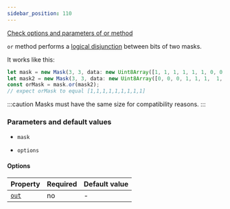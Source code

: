 ```yaml
---
sidebar_position: 110
---
```


[Check options and parameters of or method](https://image-js.github.io/image-js-typescript/classes/Mask.html#or 'github.io link')

`or` method performs a [logical disjunction](https://en.wikipedia.org/wiki/Logical_disjunction 'wikipedia link on logical disjunction') between bits of two masks.

It works like this:

```ts
let mask = new Mask(3, 3, data: new Uint8Array([1, 1, 1, 1, 1, 1, 0, 0, 0]));
let mask2 = new Mask(3, 3, data: new Uint8Array([0, 0, 0, 1, 1, 1,  1, 1, 1]));
const orMask = mask.or(mask2);
// expect orMask to equal [1,1,1,1,1,1,1,1,1]
```

:::caution
Masks must have the same size for compatibility reasons.
:::

### Parameters and default values

- `mask`

- `options`

#### Options

| Property                                                                              | Required | Default value |
| ------------------------------------------------------------------------------------- | -------- | ------------- |
| [`out`](https://image-js.github.io/image-js-typescript/interfaces/OrOptions.html#out) | no       | -             |
